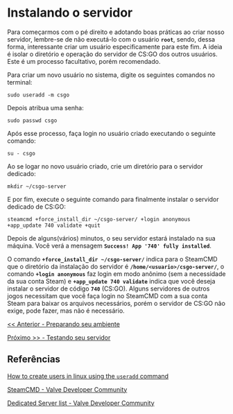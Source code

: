 # Instalando o servidor

Para começarmos com o pé direito e adotando boas práticas ao criar nosso servidor, lembre-se de não executá-lo com o usuário **`root`**, sendo, dessa forma, interessante criar um usuário especificamente para este fim. A ideia é isolar o diretório e operação do servidor de CS:GO dos outros usuários. Este é um processo facultativo, porém recomendado.

Para criar um novo usuário no sistema, digite os seguintes comandos no terminal:

``` 
sudo useradd -m csgo
```
Depois atribua uma senha:

```
sudo passwd csgo
```

Após esse processo, faça login no usuário criado executando o seguinte comando:

```
su - csgo
```
Ao se logar no novo usuário criado, crie um diretório para o servidor dedicado:
```
mkdir ~/csgo-server
```
<!-- colocar uma imagem do processo até aqui -->
E por fim, execute o seguinte comando para finalmente instalar o servidor dedicado de CS:GO:

```
steamcmd +force_install_dir ~/csgo-server/ +login anonymous +app_update 740 validate +quit
```

Depois de alguns(vários) minutos, o seu servidor estará instalado na sua máquina. Você verá a mensagem **`Success! App '740' fully installed`**.

O comando **`+force_install_dir ~/csgo-server/`** indica para o SteamCMD que o diretório da instalação do servidor é **`/home/<usuario>/csgo-server/`**, o comando **`+login anonymous`** faz login em modo anônimo (sem a necessidade da sua conta Steam) e **`+app_update 740 validate`** indica que você deseja instalar o servidor de código **`740`** (CS:GO). Alguns servidores de outros jogos necessitam que você faça login no SteamCMD com a sua conta Steam para baixar os arquivos necessários, porém o servidor de CS:GO não exige, pode fazer, mas não é necessário.


[<< Anterior - Preparando seu ambiente](1-environment.md)

[Próximo >> - Testando seu servidor](3-testing-server.md)

## Referências

[How to create users in linux using the `useradd` command](https://linuxize.com/post/how-to-create-users-in-linux-using-the-useradd-command/)

[SteamCMD - Valve Developer Community](https://developer.valvesoftware.com/wiki/SteamCMD#Running_SteamCMD)

[Dedicated Server list - Valve Developer Community](https://developer.valvesoftware.com/wiki/Dedicated_Servers_List)